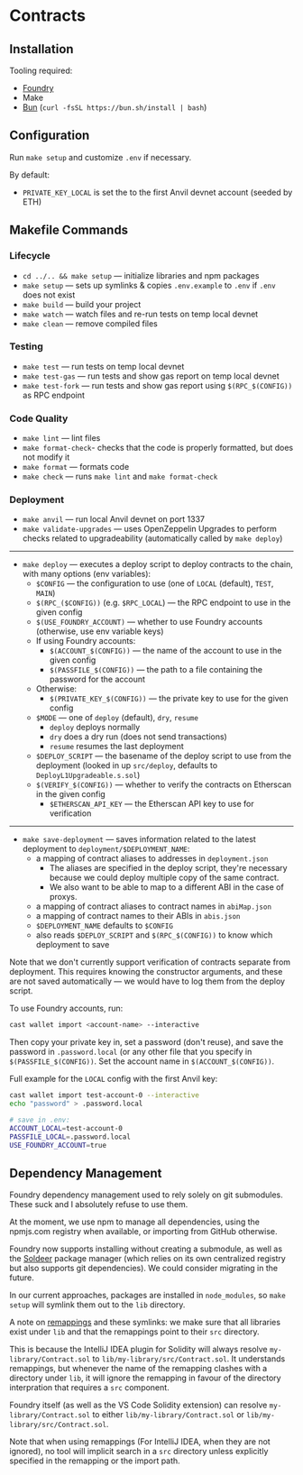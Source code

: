 # Contracts

## Installation

Tooling required:

- [Foundry](https://github.com/gakonst/foundry)
- Make
- [Bun](https://bun.sh/) (`curl -fsSL https://bun.sh/install | bash`)

## Configuration

Run `make setup` and customize `.env` if necessary.

By default:
- `PRIVATE_KEY_LOCAL` is set the to the first Anvil devnet account (seeded by ETH)

## Makefile Commands

### Lifecycle

- `cd ../.. && make setup` — initialize libraries and npm packages
- `make setup` — sets up symlinks & copies `.env.example` to `.env` if `.env` does not exist
- `make build` — build your project
- `make watch` — watch files and re-run tests on temp local devnet
- `make clean` — remove compiled files

### Testing

- `make test` — run tests on temp local devnet
- `make test-gas` — run tests and show gas report on temp local devnet
- `make test-fork` — run tests and show gas report using `$(RPC_$(CONFIG))` as RPC endpoint

### Code Quality

- `make lint` — lint files
- `make format-check`- checks that the code is properly formatted, but does not modify it
- `make format` — formats code
- `make check` — runs `make lint` and `make format-check`

### Deployment

- `make anvil` — run local Anvil devnet on port 1337
- `make validate-upgrades` — uses OpenZeppelin Upgrades to perform checks related to upgradeability (automatically called by `make deploy`)
----
- `make deploy` — executes a deploy script to deploy contracts to the chain, with many options (env variables):
  - `$CONFIG` — the configuration to use (one of `LOCAL` (default), `TEST`, `MAIN`)
  - `$(RPC_($CONFIG))` (e.g. `$RPC_LOCAL`) — the RPC endpoint to use in the given config
  - `$(USE_FOUNDRY_ACCOUNT)` — whether to use Foundry accounts (otherwise, use env variable keys)
  - If using Foundry accounts:
    - `$(ACCOUNT_$(CONFIG))` — the name of the account to use in the given config
    - `$(PASSFILE_$(CONFIG))` — the path to a file containing the password for the account
  - Otherwise:
    - `$(PRIVATE_KEY_$(CONFIG))` — the private key to use for the given config
  - `$MODE` — one of `deploy` (default), `dry`, `resume`
    - `deploy` deploys normally
    - `dry` does a dry run (does not send transactions)
    - `resume` resumes the last deployment
  - `$DEPLOY_SCRIPT` — the basename of the deploy script to use from the deployment (looked in up `src/deploy`, defaults to `DeployL1Upgradeable.s.sol`)
  - `$(VERIFY_$(CONFIG))` — whether to verify the contracts on Etherscan in the given config
    - `$ETHERSCAN_API_KEY` — the Etherscan API key to use for verification
----
- `make save-deployment` — saves information related to the latest deployment to `deployment/$DEPLOYMENT_NAME`:
  - a mapping of contract aliases to addresses in `deployment.json`
    - The aliases are specified in the deploy script, they're necessary because we could deploy multiple copy of the same contract.
    - We also want to be able to map to a different ABI in the case of proxys.
  - a mapping of contract aliases to contract names in `abiMap.json`
  - a mapping of contract names to their ABIs in `abis.json`
  - `$DEPLOYMENT_NAME` defaults to `$CONFIG`
  - also reads `$DEPLOY_SCRIPT` and `$(RPC_$(CONFIG))` to know which deployment to save

Note that we don't currently support verification of contracts separate from deployment. This
requires knowing the constructor arguments, and these are not saved automatically — we would have to
log them from the deploy script.

To use Foundry accounts, run:
```sh
cast wallet import <account-name> --interactive
```

Then copy your private key in, set a password (don't reuse), and save the password in
`.password.local` (or any other file that you specify in `$(PASSFILE_$(CONFIG))`. Set the account
name in `$(ACCOUNT_$(CONFIG))`.

Full example for the `LOCAL` config with the first Anvil key:
```sh
cast wallet import test-account-0 --interactive
echo "password" > .password.local

# save in .env:
ACCOUNT_LOCAL=test-account-0
PASSFILE_LOCAL=.password.local
USE_FOUNDRY_ACCOUNT=true
```

## Dependency Management

Foundry dependency management used to rely solely on git submodules. These suck and I absolutely
refuse to use them.

At the moment, we use npm to manage all dependencies, using the npmjs.com registry when
available, or importing from GitHub otherwise.

Foundry now supports installing without creating a submodule, as well as the [Soldeer] package
manager (which relies on its own centralized registry but also supports git dependencies). We could
consider migrating in the future.

[Soldeer]: https://book.getfoundry.sh/projects/soldeer

In our current approaches, packages are installed in `node_modules`, so `make setup` will symlink
them out to the `lib` directory.

A note on [remappings](./remappings.txt) and these symlinks: we make sure that all libraries exist
under `lib` and that the remappings point to their `src` directory.

This is because the IntelliJ IDEA plugin for Solidity will always resolve `my-library/Contract.sol`
to `lib/my-library/src/Contract.sol`. It understands remappings, but whenever the name of the
remapping clashes with a directory under `lib`, it will ignore the remapping in favour of the
directory interpration that requires a `src` component.

Foundry itself (as well as the VS Code Solidity extension) can resolve `my-library/Contract.sol` to
either `lib/my-library/Contract.sol` or `lib/my-library/src/Contract.sol`.

Note that when using remappings (For IntelliJ IDEA, when they are not ignored), no tool will
implicit search in a `src` directory unless explicitly specified in the remapping or the import
path.
